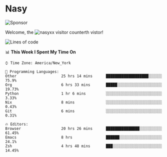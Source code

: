 # Nasy

<!--
<p align="center">
<img height="200" src="https://github-readme-stats.vercel.app/api?username=nasyxx&count_private=true&show_icons=true&theme=dracula&include_all_commits=true"/>
<img height="200" src="https://github-readme-stats.vercel.app/api/top-langs/?username=nasyxx&theme=dracula&hide=html,jupyter+notebook&count_private=true&show_icons=true"/>
</p>

  
----------------
-->

![Sponsor](https://img.shields.io/static/v1.svg?label=Sponsor&message=%E2%9D%A4&logo=GitHub&style=flat&color=pink)
 
Welcome, the ![nasyxx visitor counter](https://count.getloli.com/get/@nasyxx?theme=rule34)th vistor!
 
<!--START_SECTION:waka-->
![Lines of code](https://img.shields.io/badge/From%20Hello%20World%20I%27ve%20Written-599891%20lines%20of%20code-blue)

📊 **This Week I Spent My Time On** 

```text
⌚︎ Time Zone: America/New_York

💬 Programming Languages: 
Other                    25 hrs 14 mins      ███████████████████░░░░░░   75.9% 
Org                      6 hrs 33 mins       █████░░░░░░░░░░░░░░░░░░░░   19.73% 
Python                   1 hr 6 mins         ░░░░░░░░░░░░░░░░░░░░░░░░░   3.33% 
Nix                      8 mins              ░░░░░░░░░░░░░░░░░░░░░░░░░   0.43% 
Git                      6 mins              ░░░░░░░░░░░░░░░░░░░░░░░░░   0.31%

🔥 Editors: 
Browser                  20 hrs 26 mins      ███████████████░░░░░░░░░░   61.45% 
Emacs                    8 hrs               ██████░░░░░░░░░░░░░░░░░░░   24.1% 
Zsh                      4 hrs 48 mins       ███░░░░░░░░░░░░░░░░░░░░░░   14.45%

```


<!--END_SECTION:waka-->

<!-- ![visitors](https://visitor-badge.laobi.icu/badge?page_id=nasyxx.nasyxx) -->
